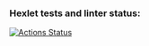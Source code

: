 ### Hexlet tests and linter status:
[![Actions Status](https://github.com/Romul76/qa-engineer-project-84/workflows/hexlet-check/badge.svg)](https://github.com/Romul76/qa-engineer-project-84/actions)